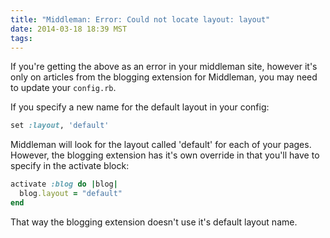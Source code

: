 ```yaml
---
title: "Middleman: Error: Could not locate layout: layout"
date: 2014-03-18 18:39 MST
tags:
---
```


If you're getting the above as an error in your middleman site, however it's
only on articles from the blogging extension for Middleman, you may need to
update your `config.rb`.

If you specify a new name for the default layout in your config:

```ruby
set :layout, 'default'
```

Middleman will look for the layout called 'default' for each of your pages.
However, the blogging extension has it's own override in that you'll have to
specify in the activate block:

```ruby
activate :blog do |blog|
  blog.layout = "default"
end
```

That way the blogging extension doesn't use it's default layout name.
